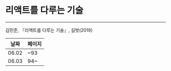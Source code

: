 # 리액트를 다루는 기술

---

김민준, 『리액트를 다루는 기술』, 길벗(2019)

| 날짜  | 페이지 |
| ----- | ------ |
| 06.02 | ~93    |
| 06.03 | 94~    |
